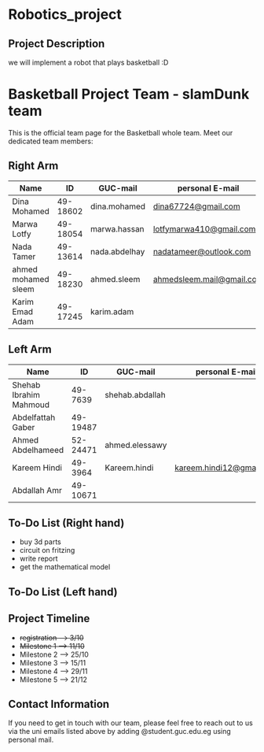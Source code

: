 # Robotics_project

## Project Description

we will implement a robot that plays basketball :D 


# Basketball Project Team - slamDunk team
This is the official team page for the Basketball whole team. Meet our dedicated team members:

## Right Arm 
| Name              | ID       | GUC-mail               | personal E-mail        |
|-------------------|----------|------------------------|------------------------|
| Dina Mohamed      | 49-18602 | dina.mohamed           |dina67724@gmail.com     |
| Marwa Lotfy       | 49-18054 | marwa.hassan          |lotfymarwa410@gmail.com  |
| Nada Tamer        | 49-13614 | nada.abdelhay         |nadatameer@outlook.com   |
| ahmed mohamed sleem |49-18230| ahmed.sleem            |ahmedsleem.mail@gmail.com|
| Karim Emad Adam     |49-17245 |karim.adam             |                        |

## Left Arm 
| Name              | ID       | GUC-mail               | personal E-mail        |
|-------------------|----------|------------------------|------------------------|
| Shehab Ibrahim Mahmoud| 49-7639| shehab.abdallah      |                        |
| Abdelfattah Gaber | 49-19487 |                        |                        |
| Ahmed Abdelhameed | 52-24471 | ahmed.elessawy        |                         |
| Kareem Hindi      | 49-3964  | Kareem.hindi          |kareem.hindi12@gmail.com |
| Abdallah Amr      | 49-10671 |                       |                          |


 
## To-Do List (Right hand)
- buy 3d parts
- circuit on fritzing
- write report
- get the mathematical model

## To-Do List (Left hand)

## Project Timeline

- ~~registration --> 3/10~~
- ~~Milestone 1 --> 11/10~~
- Milestone 2 --> 25/10
- Milestone 3 --> 15/11
- Milestone 4 --> 29/11
- Milestone 5 --> 21/12

## Contact Information

If you need to get in touch with our team, please feel free to reach out to us via the uni emails listed above by adding @student.guc.edu.eg using personal mail.
